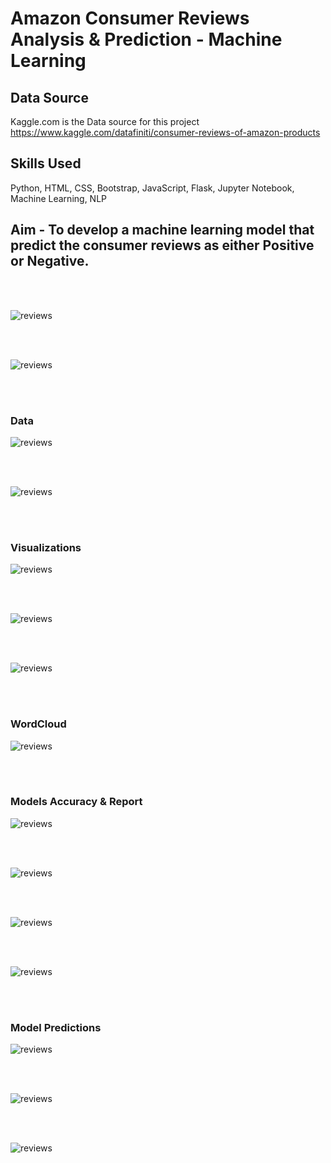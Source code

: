 # Amazon Consumer Reviews Analysis & Prediction - Machine Learning


## Data Source
Kaggle.com is the Data source for this project
https://www.kaggle.com/datafiniti/consumer-reviews-of-amazon-products


## Skills Used
Python, HTML, CSS, Bootstrap, JavaScript, Flask, Jupyter Notebook, Machine Learning, NLP

## Aim - To develop a machine learning model that predict the consumer reviews as either Positive or Negative.

<br><br>

![reviews](Amazon_Reviews_NLP/images/Page1_1.PNG)

<br><br>

![reviews](Amazon_Reviews_NLP/images/Page1_2.PNG)

<br><br>

### Data

![reviews](Amazon_Reviews_NLP/images/Page2_1.PNG)

<br><br>

![reviews](Amazon_Reviews_NLP/images/Page2_2.PNG)

<br><br>
### Visualizations

![reviews](Amazon_Reviews_NLP/images/Page3_1.PNG)

<br><br>


![reviews](Amazon_Reviews_NLP/images/Page3_2.PNG)

<br><br>

![reviews](Amazon_Reviews_NLP/images/Page3_3.PNG)

<br><br>

### WordCloud

![reviews](Amazon_Reviews_NLP/images/Page3_4.PNG)

<br><br>


### Models Accuracy & Report

![reviews](Amazon_Reviews_NLP/images/Page_1.PNG)

<br><br>

![reviews](Amazon_Reviews_NLP/images/Page_2.PNG)

<br><br>

![reviews](Amazon_Reviews_NLP/images/Page_3.PNG)

<br><br>

![reviews](Amazon_Reviews_NLP/images/Page_4.PNG)

<br><br>

### Model Predictions

![reviews](Amazon_Reviews_NLP/images/Page_5.PNG)

<br><br>

![reviews](Amazon_Reviews_NLP/images/Page_6.PNG)

<br><br>

![reviews](Amazon_Reviews_NLP/images/Page_7.PNG)

<br><br>



